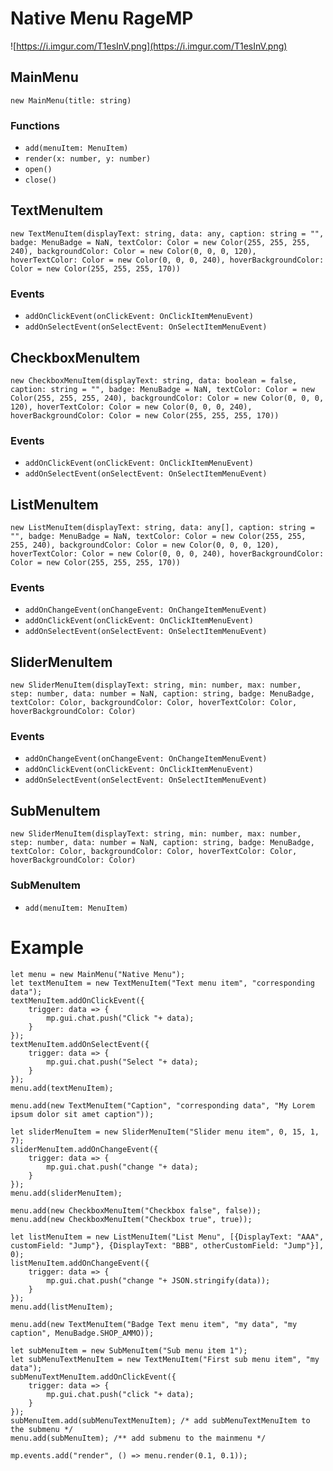 # Native Menu RageMP
![https://i.imgur.com/T1esInV.png](https://i.imgur.com/T1esInV.png)
## MainMenu
```new MainMenu(title: string)```
### Functions
* ```add(menuItem: MenuItem)```
* ```render(x: number, y: number)```
* ```open()```
* ```close()```

## TextMenuItem
```new TextMenuItem(displayText: string, data: any, caption: string = "", badge: MenuBadge = NaN, textColor: Color = new Color(255, 255, 255, 240), backgroundColor: Color = new Color(0, 0, 0, 120), hoverTextColor: Color = new Color(0, 0, 0, 240), hoverBackgroundColor: Color = new Color(255, 255, 255, 170))```

### Events
* ```addOnClickEvent(onClickEvent: OnClickItemMenuEvent)```
* ```addOnSelectEvent(onSelectEvent: OnSelectItemMenuEvent)```

## CheckboxMenuItem
```new CheckboxMenuItem(displayText: string, data: boolean = false, caption: string = "", badge: MenuBadge = NaN, textColor: Color = new Color(255, 255, 255, 240), backgroundColor: Color = new Color(0, 0, 0, 120), hoverTextColor: Color = new Color(0, 0, 0, 240), hoverBackgroundColor: Color = new Color(255, 255, 255, 170))```

### Events
* ```addOnClickEvent(onClickEvent: OnClickItemMenuEvent)```
* ```addOnSelectEvent(onSelectEvent: OnSelectItemMenuEvent)```

## ListMenuItem
```new ListMenuItem(displayText: string, data: any[], caption: string = "", badge: MenuBadge = NaN, textColor: Color = new Color(255, 255, 255, 240), backgroundColor: Color = new Color(0, 0, 0, 120), hoverTextColor: Color = new Color(0, 0, 0, 240), hoverBackgroundColor: Color = new Color(255, 255, 255, 170))```

### Events
* ```addOnChangeEvent(onChangeEvent: OnChangeItemMenuEvent)```
* ```addOnClickEvent(onClickEvent: OnClickItemMenuEvent)```
* ```addOnSelectEvent(onSelectEvent: OnSelectItemMenuEvent)```

## SliderMenuItem
```new SliderMenuItem(displayText: string, min: number, max: number, step: number, data: number = NaN, caption: string, badge: MenuBadge, textColor: Color, backgroundColor: Color, hoverTextColor: Color, hoverBackgroundColor: Color)```

### Events
* ```addOnChangeEvent(onChangeEvent: OnChangeItemMenuEvent)```
* ```addOnClickEvent(onClickEvent: OnClickItemMenuEvent)```
* ```addOnSelectEvent(onSelectEvent: OnSelectItemMenuEvent)```

## SubMenuItem
```new SliderMenuItem(displayText: string, min: number, max: number, step: number, data: number = NaN, caption: string, badge: MenuBadge, textColor: Color, backgroundColor: Color, hoverTextColor: Color, hoverBackgroundColor: Color)```

### SubMenuItem
* ```add(menuItem: MenuItem)```

# Example
```
let menu = new MainMenu("Native Menu");
let textMenuItem = new TextMenuItem("Text menu item", "corresponding data");
textMenuItem.addOnClickEvent({
    trigger: data => {
        mp.gui.chat.push("Click "+ data);
    }
});
textMenuItem.addOnSelectEvent({
    trigger: data => {
        mp.gui.chat.push("Select "+ data);
    }
});
menu.add(textMenuItem);

menu.add(new TextMenuItem("Caption", "corresponding data", "My Lorem ipsum dolor sit amet caption"));

let sliderMenuItem = new SliderMenuItem("Slider menu item", 0, 15, 1, 7);
sliderMenuItem.addOnChangeEvent({
    trigger: data => {
        mp.gui.chat.push("change "+ data);
    }
});
menu.add(sliderMenuItem);

menu.add(new CheckboxMenuItem("Checkbox false", false));
menu.add(new CheckboxMenuItem("Checkbox true", true));

let listMenuItem = new ListMenuItem("List Menu", [{DisplayText: "AAA", customField: "Jump"}, {DisplayText: "BBB", otherCustomField: "Jump"}], 0);
listMenuItem.addOnChangeEvent({
    trigger: data => {
        mp.gui.chat.push("change "+ JSON.stringify(data));
    }
});
menu.add(listMenuItem);

menu.add(new TextMenuItem("Badge Text menu item", "my data", "my caption", MenuBadge.SHOP_AMMO));

let subMenuItem = new SubMenuItem("Sub menu item 1");
let subMenuTextMenuItem = new TextMenuItem("First sub menu item", "my data");
subMenuTextMenuItem.addOnClickEvent({
    trigger: data => {
        mp.gui.chat.push("click "+ data);
    }
});
subMenuItem.add(subMenuTextMenuItem); /* add subMenuTextMenuItem to the submenu */
menu.add(subMenuItem); /** add submenu to the mainmenu */

mp.events.add("render", () => menu.render(0.1, 0.1));
```
